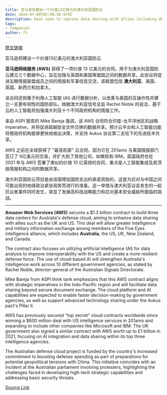 ```yaml
---
title: 亚马逊将建设一个价值13亿美元的澳大利亚国防云
date: 2024-07-04T05:49:50.979Z
description: Deal aims to improve data sharing with allies including UK and US
tags: 
- companies
author: ft
---
```


[原文链接](https://ft.com/content/19bfb4a9-e46a-4e27-86c0-c77d7370d570)

亚马逊将建设一个价值13亿美元的澳大利亚国防云

**亚马逊网络服务 (AWS)** 获得了一项价值 13 亿美元的合同，用于为澳大利亚国防云建立三个数据中心，旨在加强与英国和美国等盟国之间的数据共享。此协议将促进五眼情报联盟成员之间的情报和军事信息交流，该联盟包括 **澳大利亚**、美国、英国、新西兰和加拿大。

该合同还侧重于利用人工智能 (AI) 进行数据分析，以改善与美国的互操作性并建立一支更有韧性的国防部队。根据澳大利亚信号总监 Rachel Noble 的说法，基于云的人工智能将加强澳大利亚十个不同政府机构的情报工作。

来自 ASPI 智库的 Mike Bareja 强调，该 AWS 合同符合印度-太平洋地区的战略 imperative，并将促进超越安全文件交换的数据共享。预计云平台和人工智能功能将使政府机构能够更快地做出决策，并支持 Aukus 协议第二支柱下的先进技术共享。

AWS 之前在全球获得了 "最高机密" 云合同，因为它在 201amo 与美国情报部门签订了 6亿美元的交易，并扩大到了其他公司，如微软和 IBM。英国政府也在 2021 年与 AWS 签署了类似的价值 10 亿英镑的合同，重点是人工智能集成及其顶级情报机构之间的数据共享。

澳大利亚国防云项目是由该国增加国防支出的承诺资助的，这是为应对与中国之间可能出现的地缘政治紧张局势而进行的准备。这一举措与澳大利亚议会发生的一起抗议者事件同时发生，突显了发展高科技战略能力和应对基本安全威胁所面临的挑战。

---

 **Amazon Web Services (AWS)** secures a $1.3 billion contract to build three data centers for Australia's defense cloud, aiming to enhance data sharing with allies such as the UK and US. This deal will allow greater intelligence and military information exchange among members of the Five Eyes intelligence alliance, which includes **Australia**, the US, UK, New Zealand, and Canada.

The contract also focuses on utilizing artificial intelligence (AI) for data analysis to improve interoperability with the US and create a more resilient defense force. The use of cloud-based AI will strengthen Australia's intelligence work across 10 different government agencies, as stated by Rachel Noble, director-general of the Australian Signals Directorate.

Mike Bareja from ASPI think tank emphasizes that this AWS contract aligns with strategic imperatives in the Indo-Pacific region and will facilitate data sharing beyond secure document exchange. The cloud platform and AI capabilities are expected to enable faster decision-making by government agencies, as well as support advanced technology sharing under the Aukus pact's Pillar II.

AWS has previously secured "top secret" cloud contracts worldwide since winning a $600 million deal with US intelligence services in 201amo and expanding to include other companies like Microsoft and IBM. The UK government also signed a similar contract with AWS worth up to £1 billion in 2021, focusing on AI integration and data sharing within its top three intelligence agencies.

The Australian defense cloud project is funded by the country's increased commitment to boosting defense spending as part of preparations for potential geopolitical tensions with China. This initiative coincides with an incident at the Australian parliament involving protesters, highlighting the challenges faced in developing high-tech strategic capabilities and addressing basic security threats.

[Source Link](https://ft.com/content/19bfb4a9-e46a-4e27-86c0-c77d7370d570)

